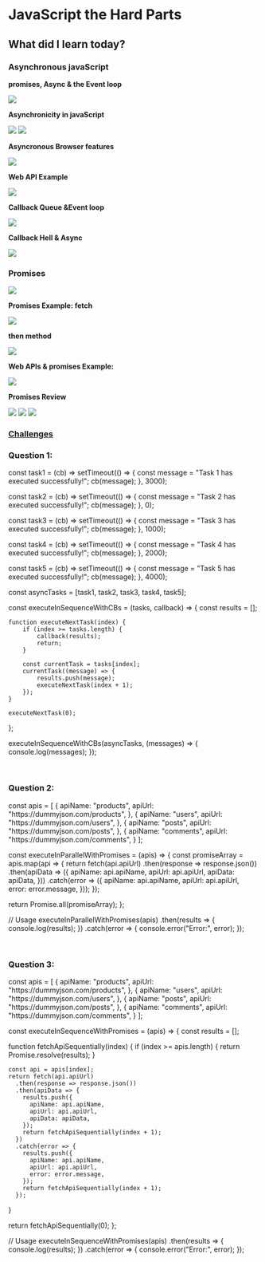 <h1>JavaScript the Hard Parts</h1>
<h2>What did I learn today?</h2>
<h3>Asynchronous javaScript</h3>
<p><strong>promises, Async & the Event loop</strong></p>
<img src ="https://github.com/Rawan969/Mastering-JavaScript-in-20-Days/assets/121896627/6532b2cc-209e-4f87-8bcb-b0c43e47793a">
<p><strong>Asynchronicity in javaScript</strong></p>
<img src = "https://github.com/Rawan969/Mastering-JavaScript-in-20-Days/assets/121896627/0e646e09-422d-47c6-bc12-f1ada6a0498a">
<img src ="https://github.com/Rawan969/Mastering-JavaScript-in-20-Days/assets/121896627/d085162c-8b32-47cd-8dff-c0f32a3dab80">
<p><strong>Asyncronous Browser features</strong></p>
<img src ="https://github.com/Rawan969/Mastering-JavaScript-in-20-Days/assets/121896627/0084b226-35b4-484f-a915-10d4f51f6b22">
<p><strong>Web API Example</strong></p>
<img src ="https://github.com/Rawan969/Mastering-JavaScript-in-20-Days/assets/121896627/f458e432-0f5e-44c0-a849-549fa0b5df65">
<p><strong>Callback Queue &Event loop</strong></p>
<img src ="https://github.com/Rawan969/Mastering-JavaScript-in-20-Days/assets/121896627/5860e047-38aa-4e7f-af95-928c7c4a2b37">
<p><strong>Callback Hell & Async</strong></p>
<img src="https://github.com/Rawan969/Mastering-JavaScript-in-20-Days/assets/121896627/af5380e5-21c0-492f-a105-71abf56a5fd2">

<h3>Promises</h3>
<img src ="https://github.com/Rawan969/Mastering-JavaScript-in-20-Days/assets/121896627/9bee5c89-a541-451e-ae58-ab9b154e74c6">
<p><strong>Promises Example: fetch</strong></p>
<img src="https://github.com/Rawan969/Mastering-JavaScript-in-20-Days/assets/121896627/b0e97b49-e02b-4db0-a3d0-12e9d884113d">
<p><strong>then method</strong></p>
<img src ="https://github.com/Rawan969/Mastering-JavaScript-in-20-Days/assets/121896627/9f500773-b2a8-43fe-a1f0-9a91746e1952">
<p><strong>Web APIs & promises Example:</strong></p>
<img src ="https://github.com/Rawan969/Mastering-JavaScript-in-20-Days/assets/121896627/64e0c280-cb61-402a-9b47-f20948f2704d">
<p><strong>Promises Review</strong></p>
<img src ="https://github.com/Rawan969/Mastering-JavaScript-in-20-Days/assets/121896627/89030e7a-084a-4046-9d88-3d56be88930a">
<img src ="https://github.com/Rawan969/Mastering-JavaScript-in-20-Days/assets/121896627/03e35881-9a02-49d9-90cc-ee778497249e">
<img src ="https://github.com/Rawan969/Mastering-JavaScript-in-20-Days/assets/121896627/b9639d0f-62cb-4edc-8e4a-416462b6b211">

<h3><a href = "https://github.com/orjwan-alrajaby/gsg-QA-Nablus-training-2023/blob/main/learning-sprint-1/week2%20-%20javaScript-the-hard-parts-v2/day%203/tasks.md">Challenges</a></h3>
<h3>Question 1:</h3>
<div>
 const task1 = (cb) => setTimeout(() => {
    const message = "Task 1 has executed successfully!";
    cb(message);
}, 3000);

const task2 = (cb) => setTimeout(() => {
    const message = "Task 2 has executed successfully!";
    cb(message);
}, 0);

const task3 = (cb) => setTimeout(() => {
    const message = "Task 3 has executed successfully!";
    cb(message);
}, 1000);

const task4 = (cb) => setTimeout(() => {
    const message = "Task 4 has executed successfully!";
    cb(message);
}, 2000);

const task5 = (cb) => setTimeout(() => {
    const message = "Task 5 has executed successfully!";
    cb(message);
}, 4000);

const asyncTasks = [task1, task2, task3, task4, task5];

const executeInSequenceWithCBs = (tasks, callback) => {
    const results = [];

    function executeNextTask(index) {
        if (index >= tasks.length) {
            callback(results);
            return;
        }

        const currentTask = tasks[index];
        currentTask((message) => {
            results.push(message);
            executeNextTask(index + 1);
        });
    }

    executeNextTask(0);
};

executeInSequenceWithCBs(asyncTasks, (messages) => {
    console.log(messages);
});

</div> </br>
<h3>Question 2:</h3>
<div>
 const apis = [
  {
    apiName: "products",
    apiUrl: "https://dummyjson.com/products",
  },
  {
    apiName: "users",
    apiUrl: "https://dummyjson.com/users",
  },
  {
    apiName: "posts",
    apiUrl: "https://dummyjson.com/posts",
  },
  {
    apiName: "comments",
    apiUrl: "https://dummyjson.com/comments",
  }
];

const executeInParallelWithPromises = (apis) => {
  const promiseArray = apis.map(api => {
    return fetch(api.apiUrl)
      .then(response => response.json())
      .then(apiData => ({
        apiName: api.apiName,
        apiUrl: api.apiUrl,
        apiData: apiData,
      }))
      .catch(error => ({
        apiName: api.apiName,
        apiUrl: api.apiUrl,
        error: error.message,
      }));
  });

  return Promise.all(promiseArray);
};

// Usage
executeInParallelWithPromises(apis)
  .then(results => {
    console.log(results);
  })
  .catch(error => {
    console.error("Error:", error);
  });

</div> </br>
<h3>Question 3:</h3>
<div>
 const apis = [
  {
    apiName: "products",
    apiUrl: "https://dummyjson.com/products",
  },
  {
    apiName: "users",
    apiUrl: "https://dummyjson.com/users",
  },
  {
    apiName: "posts",
    apiUrl: "https://dummyjson.com/posts",
  },
  {
    apiName: "comments",
    apiUrl: "https://dummyjson.com/comments",
  }
];

const executeInSequenceWithPromises = (apis) => {
  const results = [];

  function fetchApiSequentially(index) {
    if (index >= apis.length) {
      return Promise.resolve(results);
    }

    const api = apis[index];
    return fetch(api.apiUrl)
      .then(response => response.json())
      .then(apiData => {
        results.push({
          apiName: api.apiName,
          apiUrl: api.apiUrl,
          apiData: apiData,
        });
        return fetchApiSequentially(index + 1);
      })
      .catch(error => {
        results.push({
          apiName: api.apiName,
          apiUrl: api.apiUrl,
          error: error.message,
        });
        return fetchApiSequentially(index + 1);
      });
  }

  return fetchApiSequentially(0);
};

// Usage
executeInSequenceWithPromises(apis)
  .then(results => {
    console.log(results);
  })
  .catch(error => {
    console.error("Error:", error);
  });

</div>


